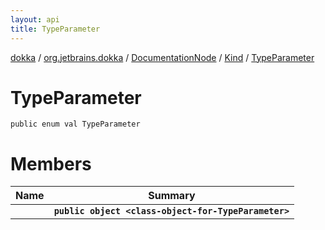 ```yaml
---
layout: api
title: TypeParameter
---
```

[dokka](../../../../index.html) / [org.jetbrains.dokka](../../../index.html) / [DocumentationNode](../../index.html) / [Kind](../index.html) / [TypeParameter](index.html)


# TypeParameter


```
public enum val TypeParameter
```

# Members

| Name | Summary |
|------|---------|
|[<class-object-for-TypeParameter>](_class-object-for-TypeParameter_.html)|**`public object <class-object-for-TypeParameter>`**|

